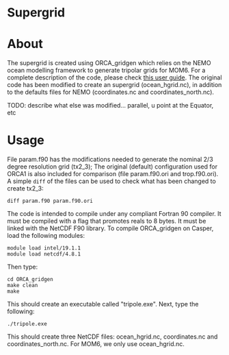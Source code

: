 # Supergrid

About
=====
The supergrid is created using ORCA_gridgen which relies on the NEMO ocean modelling framework to generate tripolar grids for MOM6.
For a complete description of the code, please check [this user guide](ORCA_gridgen/tripole-user-guide.pdf). The
original code has been modified to create an supergrid (ocean_hgrid.nc), in addition to the
defaults files for NEMO (coordinates.nc and coordinates_north.nc).

TODO: describe what else was modified... parallel, u point at the Equator, etc

Usage
=====

File param.f90 has the modifications needed to generate the nominal 2/3 degree resolution grid (tx2_3);
The original (default) configuration used for ORCA1 is also included
for comparison (file param.f90.ori and trop.f90.ori). A simple ``diff`` of the files can be used to check
what has been changed to create tx2_3:

```
diff param.f90 param.f90.ori
```

The code is intended to compile under any compliant Fortran 90 compiler. It
must be compiled with a flag that promotes reals to 8 bytes. It must be linked
with the NetCDF F90 library. To compile ORCA_gridgen on Casper, load the following modules:

```
module load intel/19.1.1
module load netcdf/4.8.1
```

Then type:
```
cd ORCA_gridgen
make clean
make
```

This should create an executable called "tripole.exe". Next, type the following:

```
./tripole.exe
```

This should create three NetCDF files: ocean_hgrid.nc, coordinates.nc and coordinates_north.nc. For MOM6, we only use ocean_hgrid.nc.
